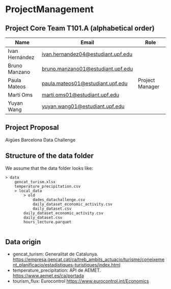 # ProjectManagement

## Project Core Team T101.A (alphabetical order)

|Name | Email | Role |
| --- | --- | --- |
| Ivan Hernández | ivan.hernandez04@estudiant.upf.edu |  |
| Bruno Manzano | bruno.manzano01@estudiant.upf.edu | |
| Paula Mateos | paula.mateos01@estudiant.upf.edu | Project Manager |
| Martí Oms | marti.oms01@estudiant.upf.edu | |
| Yuyan Wang | yuyan.wang01@estudiant.upf.edu | |

## Project Proposal

Aigües Barcelona Data Challenge 

## Structure of the data folder

We assume that the data folder looks like:

```
> data 
	gencat_turism.xlsx
	temperature_precipitation.csv
    > local_data
        > old
            dades_datachallenge.csv
            daily_dataset_economic_activity.csv
            daily_dataset.csv
        daily_dataset_economic_activity.csv
        daily_dataset.csv
        hours_lecture.parquet
    
```
## Data origin
 - gencat_turism: Generalitat de Catalunya.
   https://empresa.gencat.cat/ca/treb_ambits_actuacio/turisme/coneixement_planificacio/estadistiques-turistiques/index.html
 - temperature_precipitation: API de AEMET.
   https://www.aemet.es/ca/portada
 - tourism_flux: Eurocontrol
   https://www.eurocontrol.int/Economics
